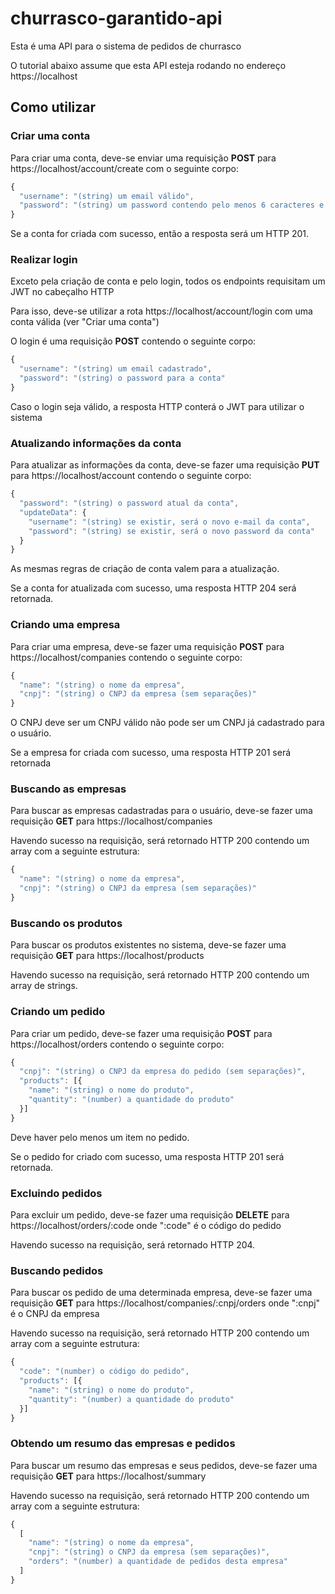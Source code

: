 # churrasco-garantido-api

Esta é uma API para o sistema de pedidos de churrasco

O tutorial abaixo assume que esta API esteja rodando no endereço https://localhost

## Como utilizar

### Criar uma conta

Para criar uma conta, deve-se enviar uma requisição **POST** para https://localhost/account/create com o seguinte corpo:

```javascript
{
  "username": "(string) um email válido",
  "password": "(string) um password contendo pelo menos 6 caracteres e uma letra minúscula, maiúscula e um número"
}
```

Se a conta for criada com sucesso, então a resposta será um HTTP 201.

### Realizar login

Exceto pela criação de conta e pelo login, todos os endpoints requisitam um JWT no cabeçalho HTTP

Para isso, deve-se utilizar a rota https://localhost/account/login com uma conta válida (ver "Criar uma conta")

O login é uma requisição **POST** contendo o seguinte corpo:

```javascript
{
  "username": "(string) um email cadastrado",
  "password": "(string) o password para a conta"
}
```

Caso o login seja válido, a resposta HTTP conterá o JWT para utilizar o sistema

### Atualizando informações da conta

Para atualizar as informações da conta, deve-se fazer uma requisição **PUT** para https://localhost/account contendo o seguinte corpo:

```javascript
{
  "password": "(string) o password atual da conta",
  "updateData": {
    "username": "(string) se existir, será o novo e-mail da conta",
    "password": "(string) se existir, será o novo password da conta"
  }
}
```

As mesmas regras de criação de conta valem para a atualização.

Se a conta for atualizada com sucesso, uma resposta HTTP 204 será retornada.

### Criando uma empresa

Para criar uma empresa, deve-se fazer uma requisição **POST** para https://localhost/companies contendo o seguinte corpo:

```javascript
{
  "name": "(string) o nome da empresa",
  "cnpj": "(string) o CNPJ da empresa (sem separações)"
}
```

O CNPJ deve ser um CNPJ válido não pode ser um CNPJ já cadastrado para o usuário.

Se a empresa for criada com sucesso, uma resposta HTTP 201 será retornada

### Buscando as empresas

Para buscar as empresas cadastradas para o usuário, deve-se fazer uma requisição **GET** para https://localhost/companies

Havendo sucesso na requisição, será retornado HTTP 200 contendo um array com a seguinte estrutura:

```javascript
{
  "name": "(string) o nome da empresa",
  "cnpj": "(string) o CNPJ da empresa (sem separações)"
}
```

### Buscando os produtos

Para buscar os produtos existentes no sistema, deve-se fazer uma requisição **GET** para https://localhost/products

Havendo sucesso na requisição, será retornado HTTP 200 contendo um array de strings.

### Criando um pedido

Para criar um pedido, deve-se fazer uma requisição **POST** para https://localhost/orders contendo o seguinte corpo:

```javascript
{
  "cnpj": "(string) o CNPJ da empresa do pedido (sem separações)",
  "products": [{
    "name": "(string) o nome do produto",
    "quantity": "(number) a quantidade do produto"
  }]
}
```

Deve haver pelo menos um item no pedido.

Se o pedido for criado com sucesso, uma resposta HTTP 201 será retornada.

### Excluindo pedidos

Para excluir um pedido, deve-se fazer uma requisição **DELETE** para https://localhost/orders/:code onde ":code" é o código do pedido

Havendo sucesso na requisição, será retornado HTTP 204.

### Buscando pedidos

Para buscar os pedido de uma determinada empresa, deve-se fazer uma requisição **GET** para https://localhost/companies/:cnpj/orders onde ":cnpj" é o CNPJ da empresa

Havendo sucesso na requisição, será retornado HTTP 200 contendo um array com a seguinte estrutura:

```javascript
{
  "code": "(number) o código do pedido",
  "products": [{
    "name": "(string) o nome do produto",
    "quantity": "(number) a quantidade do produto"
  }]
}
```

### Obtendo um resumo das empresas e pedidos

Para buscar um resumo das empresas e seus pedidos, deve-se fazer uma requisição **GET** para https://localhost/summary

Havendo sucesso na requisição, será retornado HTTP 200 contendo um array com a seguinte estrutura:

```javascript
{
  [
    "name": "(string) o nome da empresa",
    "cnpj": "(string) o CNPJ da empresa (sem separações)",
    "orders": "(number) a quantidade de pedidos desta empresa"
  ]
}
```